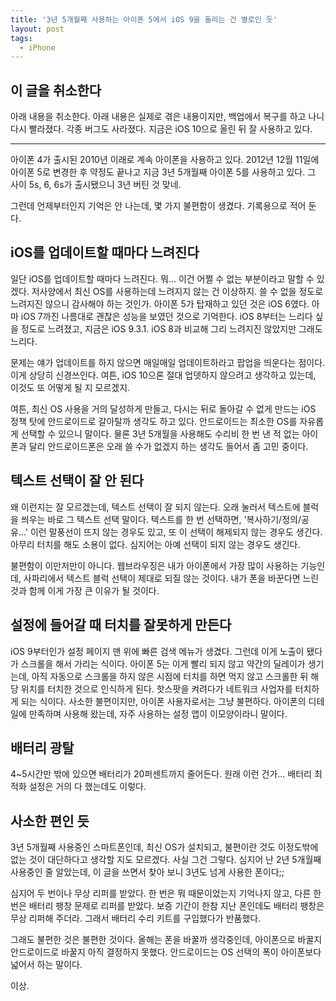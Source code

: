```yaml
---
title: '3년 5개월째 사용하는 아이폰 5에서 iOS 9을 돌리는 건 별로인 듯'
layout: post
tags:
  - iPhone
---
```


## 이 글을 취소한다

아래 내용을 취소한다. 아래 내용은 실제로 겪은 내용이지만, 백업에서 복구를 하고 나니 다시 빨라졌다. 각종 버그도 사라졌다. 지금은 iOS 10으로 올린 뒤 잘 사용하고 있다.

------

아이폰 4가 출시된 2010년 이래로 계속 아이폰을 사용하고 있다. 2012년 12월 11일에 아이폰 5로 변경한 후 약정도 끝나고 지금 3년 5개월째 아이폰 5를 사용하고 있다. 그 사이 5s, 6, 6s가 출시됐으니 3년 버틴 것 맞네.

그런데 언제부터인지 기억은 안 나는데, 몇 가지 불편함이 생겼다. 기록용으로 적어 둔다.

## iOS를 업데이트할 때마다 느려진다

일단 iOS를 업데이트할 때마다 느려진다. 뭐... 이건 어쩔 수 없는 부분이라고 말할 수 있겠다. 저사양에서 최신 OS를 사용하는데 느려지지 않는 건 이상하지. 쓸 수 없을 정도로 느려지진 않으니 감사해야 하는 것인가. 아이폰 5가 탑재하고 있던 것은 iOS 6였다. 아마 iOS 7까진 나름대로 괜찮은 성능을 보였던 것으로 기억한다. iOS 8부터는 느리다 싶을 정도로 느려졌고, 지금은 iOS 9.3.1. iOS 8과 비교해 그리 느려지진 않았지만 그래도 느리다.

문제는 얘가 업데이트를 하지 않으면 매일매일 업데이트하라고 팝업을 띄운다는 점이다. 이게 상당히 신경쓰인다. 여튼, iOS 10으론 절대 업뎃하지 않으려고 생각하고 있는데, 이것도 또 어떻게 될 지 모르겠지.

여튼, 최신 OS 사용을 거의 달성하게 만들고, 다시는 뒤로 돌아갈 수 없게 만드는 iOS 정책 탓에 안드로이드로 갈아탈까 생각도 하고 있다. 안드로이드는 최소한 OS를 자유롭게 선택할 수 있으니 말이다. 물론 3년 5개월을 사용해도 수리비 한 번 낸 적 없는 아이폰과 달리 안드로이드폰은 오래 쓸 수가 없겠지 하는 생각도 들어서 좀 고민 중이다.


## 텍스트 선택이 잘 안 된다

왜 이런지는 잘 모르겠는데, 텍스트 선택이 잘 되지 않는다. 오래 눌러서 텍스트에 블럭을 씌우는 바로 그 텍스트 선택 말이다. 텍스트를 한 번 선택하면, '복사하기/정의/공유...' 이런 말풍선이 뜨지 않는 경우도 있고, 또 이 선택이 해제되지 않는 경우도 생긴다. 아무리 터치를 해도 소용이 없다. 심지어는 아예 선택이 되지 않는 경우도 생긴다.

불편함이 이만저만이 아니다. 웹브라우징은 내가 아이폰에서 가장 많이 사용하는 기능인데, 사파리에서 텍스트 블럭 선택이 제대로 되질 않는 것이다. 내가 폰을 바꾼다면 느린 것과 함께 이게 가장 큰 이유가 될 것이다.


## 설정에 들어갈 때 터치를 잘못하게 만든다

iOS 9부터인가 설정 페이지 맨 위에 빠른 검색 메뉴가 생겼다. 그런데 이게 노출이 됐다가 스크롤을 해서 가리는 식이다. 아이폰 5는 이게 빨리 되지 않고 약간의 딜레이가 생기는데, 아직 자동으로 스크롤을 하지 않은 시점에 터치를 하면 먹지 않고 스크롤한 뒤 해당 위치를 터치한 것으로 인식하게 된다. 핫스팟을 켜려다가 네트워크 사업자를 터치하게 되는 식이다. 사소한 불편이지만, 아이폰 사용자로서는 그냥 불편하다. 아이폰의 디테일에 만족하며 사용해 왔는데, 자주 사용하는 설정 앱이 이모양이라니 말이다.


## 배터리 광탈

4~5시간만 밖에 있으면 배터리가 20퍼센트까지 줄어든다. 원래 이런 건가... 배터리 최적화 설정은 거의 다 했는데도 이렇다.


## 사소한 편인 듯

3년 5개월째 사용중인 스마트폰인데, 최신 OS가 설치되고, 불편이란 것도 이정도밖에 없는 것이 대단하다고 생각할 지도 모르겠다. 사실 그건 그렇다. 심지어 난 2년 5개월째 사용중인 줄 알았는데, 이 글을 쓰면서 찾아 보니 3년도 넘게 사용한 폰이다;;

심지어 두 번이나 무상 리퍼를 받았다. 한 번은 뭐 때문이었는지 기억나지 않고, 다른 한 번은 배터리 팽창 문제로 리퍼를 받았다. 보증 기간이 한참 지난 폰인데도 배터리 팽창은 무상 리퍼해 주더라. 그래서 배터리 수리 키트를 구입했다가 반품했다.

그래도 불편한 것은 불편한 것이다. 올해는 폰을 바꿀까 생각중인데, 아이폰으로 바꿀지 안드로이드로 바꿀지 아직 결정하지 못했다. 안드로이드는 OS 선택의 폭이 아이폰보다 넓어서 하는 말이다.

이상.
